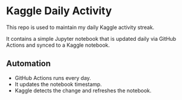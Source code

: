 # Kaggle Daily Activity

This repo is used to maintain my daily Kaggle activity streak.

It contains a simple Jupyter notebook that is updated daily via GitHub Actions and synced to a Kaggle notebook.

## Automation

- GitHub Actions runs every day.
- It updates the notebook timestamp.
- Kaggle detects the change and refreshes the notebook.
